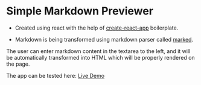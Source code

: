 # Simple Markdown Previewer

* Created using react with the help of [create-react-app](https://github.com/facebookincubator/create-react-app/blob/master/packages/react-scripts/template/README.md#folder-structure) boilerplate.

* Markdown is being transformed using markdown parser called [marked](https://github.com/chjj/marked).


 The user can enter markdown content in the textarea to the left, and it will be automatically transformed into HTML which will be properly rendered on the page.

 The app can be tested here:  [Live Demo](https://alan2207.github.io/markdown-previewer/)
